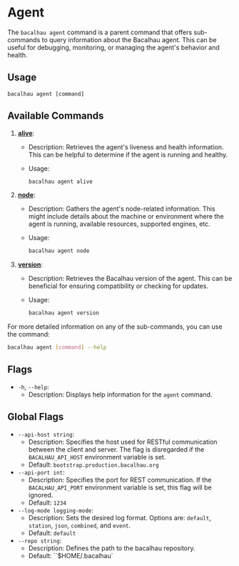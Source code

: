 # Agent

The `bacalhau agent` command is a parent command that offers sub-commands to query information about the Bacalhau agent. This can be useful for debugging, monitoring, or managing the agent's behavior and health.

## Usage

```
bacalhau agent [command]
```

## Available Commands

1. [**alive**](alive.md):
   * Description: Retrieves the agent's liveness and health information. This can be helpful to determine if the agent is running and healthy.
   *   Usage:

       ```bash
       bacalhau agent alive
       ```
2. [**node**](node.md):
   * Description: Gathers the agent's node-related information. This might include details about the machine or environment where the agent is running, available resources, supported engines, etc.
   *   Usage:

       ```bash
       bacalhau agent node
       ```
3. [**version**](version.md):
   * Description: Retrieves the Bacalhau version of the agent. This can be beneficial for ensuring compatibility or checking for updates.
   *   Usage:

       ```bash
       bacalhau agent version
       ```

For more detailed information on any of the sub-commands, you can use the command:

```bash
bacalhau agent [command] --help
```

## Flags

* `-h`, `--help`:
  * Description: Displays help information for the `agent` command.

## Global Flags

* `--api-host string`:
  * Description: Specifies the host used for RESTful communication between the client and server. The flag is disregarded if the `BACALHAU_API_HOST` environment variable is set.
  * Default: `bootstrap.production.bacalhau.org`
* `--api-port int`:
  * Description: Specifies the port for REST communication. If the `BACALHAU_API_PORT` environment variable is set, this flag will be ignored.
  * Default: `1234`
* `--log-mode logging-mode`:
  * Description: Sets the desired log format. Options are: `default`, `station`, `json`, `combined`, and `event`.
  * Default: `default`
* `--repo string`:
  * Description: Defines the path to the bacalhau repository.
  * Default: \`\`$HOME/.bacalhau\`
